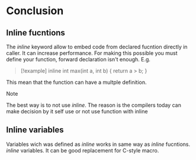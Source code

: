 # Conclusion

## Inline fucntions

The *inline* keyword allow to embed code from declared fucntion directly in
caller. It can increase performance. For making this possible you must define your function, forward declaration isn't enough.
E.g.
> [!example]
> inline int max(int a, int b)
> {
>     return a > b;
> }

This mean that the function can have a multple definition.

> [!note]
> The best way is to not use *inline*. The reason is the compilers today can
> make decision by it self use or not use function with inline

## Inline variables

Variables wich was defined as *inline* works in same way as *inline* fucntions.
*inline* variables. It can be good replacement for C-style macro.
